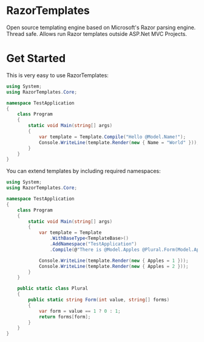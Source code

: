 RazorTemplates
==============

Open source templating engine based on Microsoft's Razor parsing engine. Thread safe. Allows run Razor templates outside ASP.Net MVC Projects. 

Get Started
===========

This is very easy to use RazorTemplates:

```csharp
using System;
using RazorTemplates.Core;

namespace TestApplication
{
    class Program
    {
        static void Main(string[] args)
        {
            var template = Template.Compile("Hello @Model.Name!");
            Console.WriteLine(template.Render(new { Name = "World" }));
        }
    }
}
```

You can extend templates by including required namespaces:

```csharp
using System;
using RazorTemplates.Core;

namespace TestApplication
{
    class Program
    {
        static void Main(string[] args)
        {
            var template = Template
                .WithBaseType<TemplateBase>()
                .AddNamespace("TestApplication")
                .Compile(@"There is @Model.Apples @Plural.Form(Model.Apples, new [] { ""apple"", ""apples"" }) in the box.");

            Console.WriteLine(template.Render(new { Apples = 1 }));
            Console.WriteLine(template.Render(new { Apples = 2 }));
        }
    }

    public static class Plural
    {
        public static string Form(int value, string[] forms)
        {
            var form = value == 1 ? 0 : 1;
            return forms[form];
        }
    }
}
```
